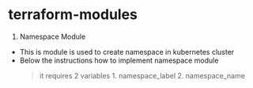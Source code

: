 # terraform-modules

1. Namespace Module
- This is module is used to create namespace in kubernetes cluster
- Below the instructions how to implement namespace module
    > it requires 2 variables
        1. namespace_label
        2. namespace_name

